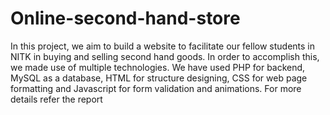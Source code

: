 # Online-second-hand-store
In this project, we aim to build a website to facilitate our fellow students in NITK in buying and selling second hand goods. In order to accomplish this, we made use of multiple technologies.  We have used PHP for backend, MySQL as a database, HTML for structure designing, CSS for web page formatting and  Javascript for form validation and animations.
For more details refer the report

